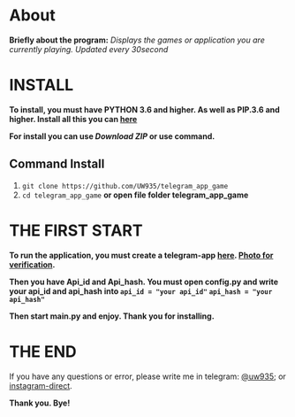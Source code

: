 # About #

**Briefly about the program:** *Displays the games or application you are currently playing. Updated every 30second*

# INSTALL #
**To install, you must have PYTHON 3.6 and higher. As well as PIP.3.6 and higher. Install all this you can [here](https://www.python.org/downloads/)**

**For install you can use *Download ZIP* or use command.**

## Command Install ##

1. `git clone https://github.com/UW935/telegram_app_game`
2. `cd telegram_app_game` **or open file folder telegram_app_game**

# THE FIRST START #

**To run the application, you must create a telegram-app [here](https://my.telegram.org/auth?to=create). [Photo for verification](https://imgur.com/a/UZZ5JyZ).**


**Then you have Api_id and Api_hash. You must open config.py and write your api_id and api_hash into `api_id = "your api_id"` `api_hash = "your api_hash"`**

**Then start main.py and enjoy. Thank you for installing.**

# THE END #

If you have any questions or error, please write me in telegram: [@uw935](https://web.telegram.org/uw935); or [instagram-direct](https://www.instagram.com/uw_935/). 

**Thank you. Bye!**
